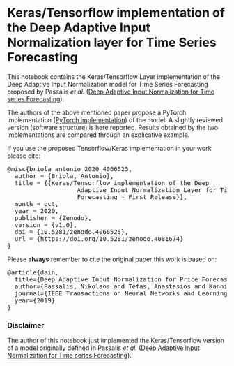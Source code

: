 # Keras/Tensorflow implementation of the Deep Adaptive Input Normalization layer for Time Series Forecasting

This notebook contains the Keras/Tensorflow Layer implementation of the Deep Adaptive Input Normalization model  for Time Series Forecasting proposed by Passalis *et al.* ([Deep Adaptive Input Normalization for Time series Forecasting](https://arxiv.org/pdf/1902.07892.pdf)).

The authors of the above mentioned paper propose a PyTorch implementation ([PyTorch implementation](https://github.com/passalis/dain)) of the model. A slightly reviewed version (software structure) is here reported. Results obtained by the two implementations are compared through an explicative example.

If you use the proposed Tensorflow/Keras implementation in your work please cite:

<pre>
@misc{briola_antonio_2020_4066525,
  author = {Briola, Antonio},
  title = {{Keras/Tensorflow implementation of the Deep 
                   Adaptive Input Normalization Layer for Time Series
                   Forecasting - First Release}},
  month = oct,
  year = 2020,
  publisher = {Zenodo},
  version = {v1.0},
  doi = {10.5281/zenodo.4066525},
  url = {https://doi.org/10.5281/zenodo.4081674}
}
</pre>

Please **always** remember to cite the original paper this work is based on:

<pre>
@article{dain,
  title={Deep Adaptive Input Normalization for Price Forecasting using Limit Order Book Data},
  author={Passalis, Nikolaos and Tefas, Anastasios and Kanniainen, Juho and Gabbouj, Moncef and Iosifidis, Alexandros},
  journal={IEEE Transactions on Neural Networks and Learning Systems},
  year={2019}
}
</pre>

### Disclaimer

The author of this notebook just implemented the Keras/Tensorflow version of a model originally defined in Passalis *et al.* ([Deep Adaptive Input Normalization for Time series Forecasting](https://arxiv.org/pdf/1902.07892.pdf)).
